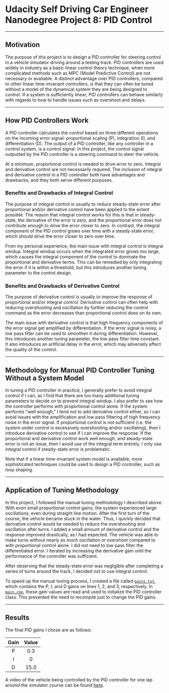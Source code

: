 # Udacity Self Driving Car Engineer Nanodegree Project 8: PID Control

---

## Motivation
The purpose of this project is to design a PID controller for steering control in a vehicle simulator driving around a testing track. PID controllers are used widely in industry as a basic linear control theory technique, when more complicated methods such as MPC (Model Predictive Control) are not necessary or available. A distinct advantage over PID controllers, compared to other linear time-invariant controllers, is that they can often be tuned without a model of the dynamical system they are being designed to control. If a system is sufficiently linear, PID controllers can behave similarly with regards to how to handle issues such as overshoot and delays.

---

## How PID Controllers Work
A PID controller calculates the control based on three different operations on the incoming error signal: proportional scaling (P), integration (I), and differentiation (D). The output of a PID controller, like any controller in a control system, is a control signal. In this project, the control signal outputted by the PID controller is a steering command to steer the vehicle.

At a minimum, proportional control is needed to drive error to zero. Integral and derivative control are not necessarily required. The inclusion of integral and derivative control in a PID controller both have advantages and drawbacks, and they both serve different purposes.

### Benefits and Drawbacks of Integral Control

The purpose of integral control is usually to reduce steady-state error after proportional and/or derivative control have been applied to the extent possible. The reason that integral control works for this is that in steady-state, the derivative of the error is zero, and the proportional error does not contribute enough to drive the error closer to zero. In contrast, the integral component of the PID control grows over time with a steady-state error, which should drive the error closer to zero over time.

From my personal experience, the main issue with integral control is integral windup. Integral windup occurs when the integrated error grows too large, which causes the integral component of the control to dominate the proportional and derivative terms. This can be remedied by only integrating the error if it is within a threshold, but this introduces another tuning parameter to the control design.

### Benefits and Drawbacks of Derivative Control

The purpose of derivative control is usually to improve the response of proportional and/or integral control. Derivative control can often help with reducing overshooting and oscillation by further reducing the control command as the error decreases than proportional control does on its own.

The main issue with derivative control is that high frequency components of the error signal get amplified by differentiation. If the error signal is noisy, a low pass filter can be used to smoothen it during differentiation. However, this introduces another tuning parameter, the low pass filter time constant. It also introduces an artificial delay in the error, which may adversely affect the quality of the control.

---

## Methodology for Manual PID Controller Tuning Without a System Model

In tuning a PID controller in practice, I generally prefer to avoid integral control if I can, as I find that there are too many additional tuning parameters to decide on to prevent integral windup. I also prefer to see how the controller performs with proportional control alone. If the system performs "well enough," I tend not to add derivative control either, so I can avoid issues with the amplification and low pass filtering of high frequency noise in the error signal. If proportional control is not sufficient (i.e. the system under control is excessively overshooting and/or oscillating), then I introduce derivative control to see if I can improve the response. If the proportional and derivative control work well enough, and steady-state error is not an issue, then I avoid use of the integral term entirely. I only use integral control if steady-state error is problematic.

Note that if a linear time-invariant system model is available, more sophisticated techniques could be used to design a PID controller, such as loop shaping.

---

## Application of Tuning Methodology

In this project, I followed the manual tuning methodology I described above. With even small proportional control gains, the system experienced large oscillations, even during straight line motion. After the first turn of the course, the vehicle became stuck in the water. Thus, I quickly decided that derivative control would be needed to reduce the overshooting and oscillation after turns. I added a small amount of derivative control and the response improved drastically, as I had expected. The vehicle was able to make turns without nearly as much oscillation or overshoot compared to with proportional control alone. I did not need to low pass filter the differentiated error. I iterated by increasing the derivative gain until the performance of the controller was sufficient.

After observing that the steady-state error was negligible after completing a series of turns around the track, I decided not to use integral control.

To speed up the manual tuning process, I created a file called [`gains.txt`](./gains.txt), which contains the P, I, and D gains on lines 1, 2, and 3, respectively. In [`main.cpp`](./src/main.cpp), these gain values are read and used to initialize the PID controller class. This prevented the need to recompile just to change the PID gains.

---

## Results

The final PID gains I chose are as follows:

| Gain | Value |
| :--: | :---: |
|  P   |  0.3  |
|  I   |   0   |
|  D   | 15.0  |

A video of the vehicle being controlled by the PID controller for one lap around the simulator course can be found [here](./P8_video.mov).